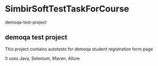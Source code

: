 # SimbirSoftTestTaskForCourse
demoqa-test-project

## demoqa test project

This project contains autotests for demoqa student registration form page

It uses Java, Selenium, Maven, Allure
